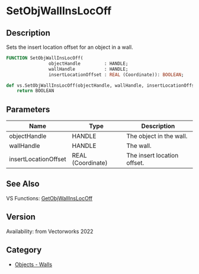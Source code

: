 # SetObjWallInsLocOff

## Description
Sets the insert location offset for an object in a wall.

```pascal
FUNCTION SetObjWallInsLocOff(
				objectHandle         : HANDLE;
				wallHandle           : HANDLE;
				insertLocationOffset : REAL (Coordinate)): BOOLEAN;
```

```python
def vs.SetObjWallInsLocOff(objectHandle, wallHandle, insertLocationOffset):
    return BOOLEAN
```

## Parameters
|Name|Type|Description|
|---|---|---|
|objectHandle|HANDLE|The object in the wall.|
|wallHandle|HANDLE|The wall.|
|insertLocationOffset|REAL (Coordinate)|The insert location offset.|

## See Also
VS Functions:
[GetObjWallInsLocOff](GetObjWallInsLocOff.md)

## Version
Availability: from Vectorworks 2022

## Category
* [Objects - Walls](../Categories/Objects%20-%20Walls.md)
